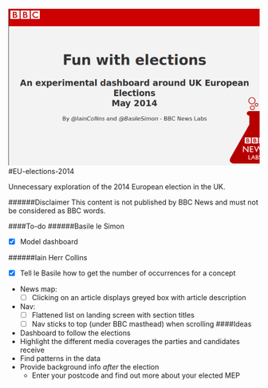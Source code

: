 ![alt tag](https://raw.githubusercontent.com/basilesimon/EU-elections-2014/master/src/sreenshot-readme.png)
#EU-elections-2014

Unnecessary exploration of the 2014 European election in the UK.

######Disclaimer
This content is not published by BBC News and must not be considered as BBC words.

####To-do
######Basile le Simon
- [x] Model dashboard 

######Iain Herr Collins
- [x] Tell le Basile how to get the number of occurrences for a concept
- News map: 
    - [ ] Clicking on an article displays greyed box with article description
- Nav: 
    - [ ] Flattened list on landing screen with section titles
    - [ ] Nav sticks to top (under BBC masthead) when scrolling
####Ideas
- Dashboard to follow the elections
- Highlight the different media coverages the parties and candidates receive
- Find patterns in the data
- Provide background info *after* the election
    - Enter your postcode and find out more about your elected MEP
